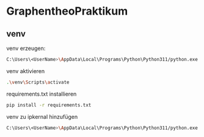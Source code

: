 # GraphentheoPraktikum

## venv

venv erzeugen:

```bash
C:\Users\<UserName>\AppData\Local\Programs\Python\Python311/python.exe -m venv venv
```

venv aktivieren

```bash
.\venv\Scripts\activate
```

requirements.txt installieren

```bash
pip install -r requirements.txt
```

venv zu ipkernal hinzufügen

```bash
C:\Users\<UserName>\AppData\Local\Programs\Python\Python311/python.exe -m ipykernel install --user --name venv --display-name "Python (MeinVenv)"
```
